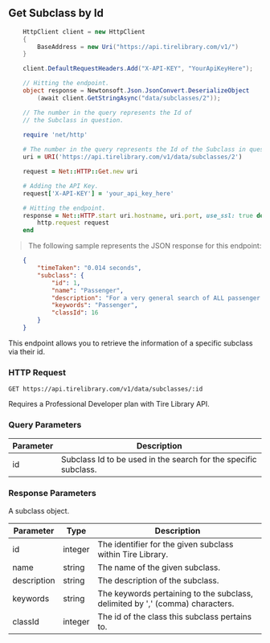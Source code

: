## Get Subclass by Id

```csharp
    HttpClient client = new HttpClient
    {
        BaseAddress = new Uri("https://api.tirelibrary.com/v1/")
    }

    client.DefaultRequestHeaders.Add("X-API-KEY", "YourApiKeyHere");

    // Hitting the endpoint.
    object response = Newtonsoft.Json.JsonConvert.DeserializeObject
        (await client.GetStringAsync("data/subclasses/2"));

    // The number in the query represents the Id of 
    // the Subclass in question.
```

```ruby
    require 'net/http'
    
    # The number in the query represents the Id of the Subclass in question.
    uri = URI('https://api.tirelibrary.com/v1/data/subclasses/2')

    request = Net::HTTP::Get.new uri

    # Adding the API Key.
    request['X-API-KEY'] = 'your_api_key_here'

    # Hitting the endpoint.
    response = Net::HTTP.start uri.hostname, uri.port, use_ssl: true do |http|
        http.request request
    end
```

> The following sample represents the JSON response for this endpoint:

```json
    {
        "timeTaken": "0.014 seconds",
        "subclass": {
            "id": 1,
            "name": "Passenger",
            "description": "For a very general search of ALL passenger type tires including Car, Light Truck, SUV etc.",
            "keywords": "Passenger",
            "classId": 16
        } 
    }
```

This endpoint allows you to retrieve the information of a specific subclass via their id.

### HTTP Request

`GET
https://api.tirelibrary.com/v1/data/subclasses/:id`

<aside class="notice">
Requires a Professional Developer plan with Tire Library API.
</aside>

### Query Parameters

Parameter | Description
--------- | -----------
id | Subclass Id to be used in the search for the specific subclass.

### Response Parameters

A subclass object.

Parameter | Type | Description
--------- | ---- | -----------
id | integer | The identifier for the given subclass within Tire Library.
name | string | The name of the given subclass.
description | string | The description of the subclass.
keywords | string | The keywords pertaining to the subclass, delimited by ',' (comma) characters.
classId | integer | The id of the class this subclass pertains to.